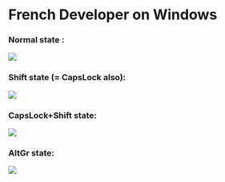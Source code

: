 # French Developer on Windows

### Normal state :
<img src="http://i.imgur.com/hE7vgYQ.jpg">

### Shift state (= CapsLock also):
<img src="http://i.imgur.com/ZI5mN3P.jpg">

### CapsLock+Shift state:
<img src="http://i.imgur.com/dwR9H0O.jpg">

### AltGr state:
<img src="http://i.imgur.com/U40NG5R.jpg">


